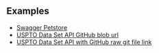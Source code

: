 ## Examples

- [Swagger Petstore](https://swagger-viewer.now.sh/#/https%3A%2F%2Fpetstore.swagger.io%2Fv2%2Fswagger.json)
- [USPTO Data Set API GitHub blob url](https://github.com/OAI/OpenAPI-Specification/blob/master/examples/v3.0/uspto.json)
- [USPTO Data Set API with GitHub raw git file link](https://swagger-viewer.now.sh/#/https%3A%2F%2Fraw.githubusercontent.com%2FOAI%2FOpenAPI-Specification%2Fmaster%2Fexamples%2Fv3.0%2Fuspto.yaml)
